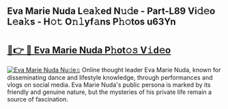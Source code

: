 ## Eva Marie Nuda L𝚎a𝚔ed N𝚞𝚍e - Part-L89 Vi𝚍𝚎o L𝚎a𝚔s - H𝚘𝚝 O𝚗𝚕yf𝚊ns P𝚑𝚘tos u63Yn

# <h2><a href="http://kf646rw.oniu.top/?m=Eva+Marie+Nuda">🔗👉 🔴 Eva Marie Nuda P𝚑ot𝚘𝚜 V𝚒d𝚎o</a></h2>

[![Eva Marie Nuda Nu𝚍e𝚜](https://i.imgur.com/0qMVB7G.gif)](http://kf646rw.oniu.top/?m=Eva+Marie+Nuda)
Online thought leader Eva Marie Nuda, known for disseminating dance and lifestyle knowledge, through performances and vlogs on social media. Eva Marie Nuda's public persona is marked by its friendly and genuine nature, but the mysteries of his private life remain a source of fascination.  
